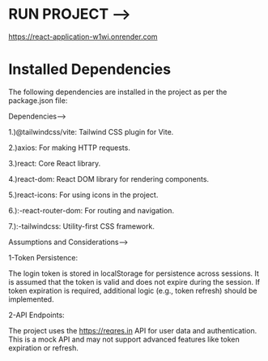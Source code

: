 

# RUN PROJECT -->
https://react-application-w1wi.onrender.com


# Installed Dependencies
The following dependencies are installed in the project as per the package.json file:

Dependencies-->

1.)@tailwindcss/vite: Tailwind CSS plugin for Vite.

2.)axios: For making HTTP requests.

3.)react: Core React library.

4.)react-dom: React DOM library for rendering components.

5.)react-icons: For using icons in the project.

6.):-react-router-dom: For routing and navigation.

7.):-tailwindcss: Utility-first CSS framework.

Assumptions and Considerations-->

1-Token Persistence:

The login token is stored in localStorage for persistence across sessions.
It is assumed that the token is valid and does not expire during the session. If token expiration is required, additional logic (e.g., token refresh) should be implemented.

2-API Endpoints:

The project uses the https://reqres.in API for user data and authentication. This is a mock API and may not support advanced features like token expiration or refresh.
